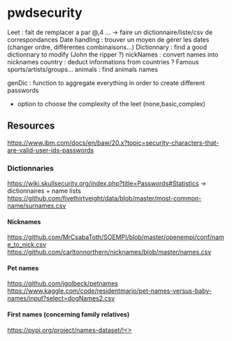 # pwdsecurity

Leet : fait de remplacer a par @,4 ... -> faire un dictionnaire/liste/csv de correspondances
Date handling : trouver un moyen de gérer les dates (changer ordre, différentes combinaisons...)
Dictionnary : find a good dictionnary to modify (John the ripper ?)
nickNames : convert names into nicknames
country : deduct informations from countries ? Famous sports/artists/groups...
animals : find animals names

genDic : function to aggregate everything in order to create different passwords

- option to choose the complexity of the leet (none,basic,complex)

## Resources

https://www.ibm.com/docs/en/baw/20.x?topic=security-characters-that-are-valid-user-ids-passwords

### Dictionnaries 
https://wiki.skullsecurity.org/index.php?title=Passwords#Statistics -> dictionnaires + name lists
https://github.com/fivethirtyeight/data/blob/master/most-common-name/surnames.csv

#### Nicknames
https://github.com/MrCsabaToth/SOEMPI/blob/master/openempi/conf/name_to_nick.csv 
https://github.com/carltonnorthern/nicknames/blob/master/names.csv

#### Pet names
https://github.com/jgolbeck/petnames
https://www.kaggle.com/code/residentmario/pet-names-versus-baby-names/input?select=dogNames2.csv

#### First names (concerning family relatives)
https://pypi.org/project/names-dataset/!<>